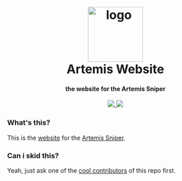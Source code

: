 <h1 align="center">
  <br>
  <a href="https://github.com/TheRedstoneRadiant/Artemis-Website/"><img src="https://raw.githubusercontent.com/TheRedstoneRadiant/Artemis-Website/master/public/favicon/icon.png" width=128 height=128 alt="logo"></a>
  <br>
  Artemis Website
  <br>
</h1>

<h4 align="center">the website for the Artemis Sniper</h4>

<p align="center">
  <a href="https://github.com/smintf/autolingo/blob/master/LICENSE/">
    <img src="https://img.shields.io/badge/license-MIT-blue">
  </a>
  <a href="https://github.com/TheRedstoneRadiant/Artemis-Website/deployments/activity_log?environment=Production">
      <img src="https://img.shields.io/github/deployments/TheRedstoneRadiant/Artemis-Website/production?label=deployment">
  </a>
  <a>
</p>

### What's this?

This is the [website](https://art2.cf) for the [Artemis Sniper](https://github.com/Everest187/Artemis-Sniper).

### Can i skid this?

Yeah, just ask one of the [cool contributors](https://github.com/TheRedstoneRadiant/Artemis-Website/graphs/contributors) of this repo first.
